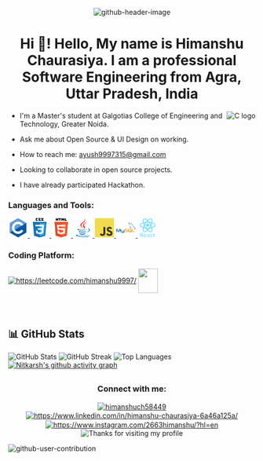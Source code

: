 
<p align="center">
  <img src="https://github.com/himanshu9997/himanshu9997/assets/137139619/6fee246b-9ece-49e3-afd8-be8f1a2bb889" alt="github-header-image">
</p>



<h1 align="center">Hi 👋! Hello, My name is Himanshu Chaurasiya.
  I am a professional Software Engineering from Agra, Uttar Pradesh, India</h1>

<img align="right" src="https://www.bypeople.com/wp-content/uploads/2019/03/people-at-work.gif" height="200" alt="C logo"  />

- I'm a Master's student at Galgotias College of Engineering and Technology, Greater Noida.
  
- Ask me about Open Source & UI Design on working.
  
- How to reach me: ayush9997315@gmail.com
  
- Looking to collaborate in open source projects.
  
- I have already participated Hackathon.


</div>

<h3 align="left">Languages and Tools:</h3>
<p align="left"> <a href="https://www.cprogramming.com/" target="_blank" rel="noreferrer"> <img src="https://raw.githubusercontent.com/devicons/devicon/master/icons/c/c-original.svg" alt="c" width="40" height="40"/> </a> <a href="https://www.w3schools.com/css/" target="_blank" rel="noreferrer"> <img src="https://raw.githubusercontent.com/devicons/devicon/master/icons/css3/css3-original-wordmark.svg" alt="css3" width="40" height="40"/> </a> <a href="https://www.w3.org/html/" target="_blank" rel="noreferrer"> <img src="https://raw.githubusercontent.com/devicons/devicon/master/icons/html5/html5-original-wordmark.svg" alt="html5" width="40" height="40"/> </a> <a href="https://www.java.com" target="_blank" rel="noreferrer"> <img src="https://raw.githubusercontent.com/devicons/devicon/master/icons/java/java-original.svg" alt="java" width="40" height="40"/> </a> <a href="https://developer.mozilla.org/en-US/docs/Web/JavaScript" target="_blank" rel="noreferrer"> <img src="https://raw.githubusercontent.com/devicons/devicon/master/icons/javascript/javascript-original.svg" alt="javascript" width="40" height="40"/> </a> <a href="https://www.mysql.com/" target="_blank" rel="noreferrer"> <img src="https://raw.githubusercontent.com/devicons/devicon/master/icons/mysql/mysql-original-wordmark.svg" alt="mysql" width="40" height="40"/> </a> <a href="https://reactjs.org/" target="_blank" rel="noreferrer"> <img src="https://raw.githubusercontent.com/devicons/devicon/master/icons/react/react-original-wordmark.svg" alt="react" width="40" height="40"/> </a> </p>

<h3 align="left">Coding Platform:</h3>
<a href="https://www.leetcode.com/https://leetcode.com/himanshu9997/" target="blank"><img align="center" src="https://raw.githubusercontent.com/rahuldkjain/github-profile-readme-generator/master/src/images/icons/Social/leet-code.svg" alt="https://leetcode.com/himanshu9997/" height="30" width="40" /></a>
  <a href="https://www.codingninjas.com/studio/profile/HimanshuCode" target="Black"><img align="center" src="https://www.bing.com/th?id=OIP.LYN6kZLNCmjKMyIW6fD7FAHaHa&w=98&h=106&c=8&rs=1&qlt=90&o=6&pid=3.1&rm=2" height="50" width="40" /></a>

</p>


###

<br clear="both">

## 📊 GitHub Stats


![GitHub Stats](https://github-readme-stats.vercel.app/api?username=himanshu9997&theme=highcontrast&hide_border=false&include_all_commits=true&count_private=false)
![GitHub Streak](https://github-readme-streak-stats.herokuapp.com/?user=himanshu9997&theme=highcontrast&hide_border=false)
![Top Languages](https://github-readme-stats.vercel.app/api/top-langs/?username=himanshu9997&theme=highcontrast&hide_border=false&include_all_commits=true&count_private=false&layout=compact)
[![Nitkarsh's github activity graph](https://github-readme-activity-graph.vercel.app/graph?username=himanshu9997&theme=chartreuse-dark)](https://github.com/himanshu9997/github-readme-activity-graph)


## 
<h3 align="center">Connect with me:</h3>
<p align="center">
<a href="https://twitter.com/himanshuch58449" target="blank"><img align="center" src="https://raw.githubusercontent.com/rahuldkjain/github-profile-readme-generator/master/src/images/icons/Social/twitter.svg" alt="himanshuch58449" height="30" width="40" /></a>
<a href="https://linkedin.com/in/https://www.linkedin.com/in/himanshu-chaurasiya-6a46a125a/" target="blank"><img align="center" src="https://raw.githubusercontent.com/rahuldkjain/github-profile-readme-generator/master/src/images/icons/Social/linked-in-alt.svg" alt="https://www.linkedin.com/in/himanshu-chaurasiya-6a46a125a/" height="30" width="40" /></a>
<a href="https://instagram.com/https://www.instagram.com/2663himanshu/?hl=en" target="blank"><img align="center" src="https://raw.githubusercontent.com/rahuldkjain/github-profile-readme-generator/master/src/images/icons/Social/instagram.svg" alt="https://www.instagram.com/2663himanshu/?hl=en" height="30" width="40" /></a>


<img height="120" alt="Thanks for visiting my profile" width="100%" src="https://www.svgrepo.com/show/189154/marquee-row.svg" />



![github-user-contribution](https://user-images.githubusercontent.com/67040886/206610866-5b4481a4-cdc0-40f2-90d3-f28e76d98eb3.svg#gh-dark-mode-only)
